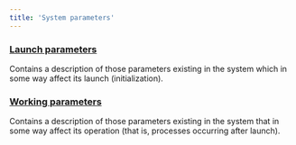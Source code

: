 ```yaml
---
title: 'System parameters'
---
```


### [Launch parameters](Launch_parameters.md)

Contains a description of those parameters existing in the system which in some way affect its launch (initialization).

### [Working parameters](Working_parameters.md)

Contains a description of those parameters existing in the system that in some way affect its operation (that is, processes occurring after launch).
